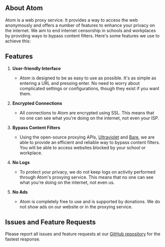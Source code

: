 ## About Atom

Atom is a web proxy service. It provides a way to access the web anonymously and offers a 
number of features to enhance your privacy on the internet. We aim to end internet censorship
in schools and workplaces by providing ways to bypass content filters. Here's some features
we use to achieve this:

## Features

1. **User-friendly Interface**    
	- Atom is designed to be as easy to use as possible. It's as simple as entering a URL and
	  pressing enter. No need to worry about complicated settings or configurations, though
	  they exist if you want them.

2. **Encrypted Connections**
	- All connections to Atom are encrypted using SSL. This means that no one can see what
	  you're doing on the internet, not even your ISP.

3. **Bypass Content Filters**
	- Using the open-source proxying APIs, [Ultraviolet](https://github.com/titaniumnetwork-dev/Ultraviolet)
	  and [Bare](https://github.com/tomphttp/bare-server-node), we are able to provide an efficient
	  and reliable way to bypass content filters. You will be able to access websites blocked by your
	  school or workplace.

4. **No Logs**
	- To protect your privacy, we do not keep logs on activity performed through Atom's proxying service.
	  This means that no one can see what you're doing on the internet, not even us.

5. **No Ads**
	- Atom is completely free to use and is supported by donations. We do not show ads on our website
	  or in the proxying service.

## Issues and Feature Requests

Please report all issues and feature requests at our [GitHub repository](https://github.com/OnlyCS/atom/issues) for
the fastest response.